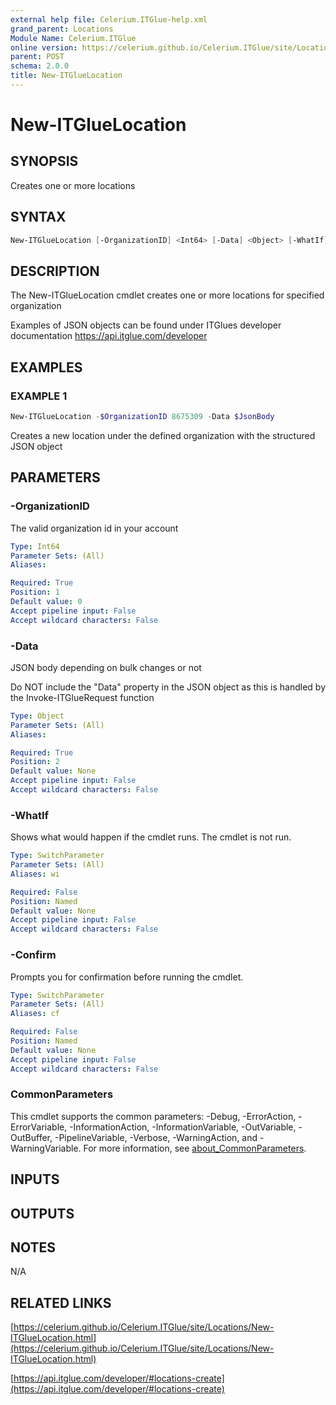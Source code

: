 ```yaml
---
external help file: Celerium.ITGlue-help.xml
grand_parent: Locations
Module Name: Celerium.ITGlue
online version: https://celerium.github.io/Celerium.ITGlue/site/Locations/New-ITGlueLocation.html
parent: POST
schema: 2.0.0
title: New-ITGlueLocation
---
```


# New-ITGlueLocation

## SYNOPSIS
Creates one or more locations

## SYNTAX

```powershell
New-ITGlueLocation [-OrganizationID] <Int64> [-Data] <Object> [-WhatIf] [-Confirm] [<CommonParameters>]
```

## DESCRIPTION
The New-ITGlueLocation cmdlet creates one or more
locations for specified organization

Examples of JSON objects can be found under ITGlues developer documentation
    https://api.itglue.com/developer

## EXAMPLES

### EXAMPLE 1
```powershell
New-ITGlueLocation -$OrganizationID 8675309 -Data $JsonBody
```

Creates a new location under the defined organization with the structured
JSON object

## PARAMETERS

### -OrganizationID
The valid organization id in your account

```yaml
Type: Int64
Parameter Sets: (All)
Aliases:

Required: True
Position: 1
Default value: 0
Accept pipeline input: False
Accept wildcard characters: False
```

### -Data
JSON body depending on bulk changes or not

Do NOT include the "Data" property in the JSON object as this is handled
by the Invoke-ITGlueRequest function

```yaml
Type: Object
Parameter Sets: (All)
Aliases:

Required: True
Position: 2
Default value: None
Accept pipeline input: False
Accept wildcard characters: False
```

### -WhatIf
Shows what would happen if the cmdlet runs.
The cmdlet is not run.

```yaml
Type: SwitchParameter
Parameter Sets: (All)
Aliases: wi

Required: False
Position: Named
Default value: None
Accept pipeline input: False
Accept wildcard characters: False
```

### -Confirm
Prompts you for confirmation before running the cmdlet.

```yaml
Type: SwitchParameter
Parameter Sets: (All)
Aliases: cf

Required: False
Position: Named
Default value: None
Accept pipeline input: False
Accept wildcard characters: False
```

### CommonParameters
This cmdlet supports the common parameters: -Debug, -ErrorAction, -ErrorVariable, -InformationAction, -InformationVariable, -OutVariable, -OutBuffer, -PipelineVariable, -Verbose, -WarningAction, and -WarningVariable. For more information, see [about_CommonParameters](http://go.microsoft.com/fwlink/?LinkID=113216).

## INPUTS

## OUTPUTS

## NOTES
N/A

## RELATED LINKS

[https://celerium.github.io/Celerium.ITGlue/site/Locations/New-ITGlueLocation.html](https://celerium.github.io/Celerium.ITGlue/site/Locations/New-ITGlueLocation.html)

[https://api.itglue.com/developer/#locations-create](https://api.itglue.com/developer/#locations-create)

